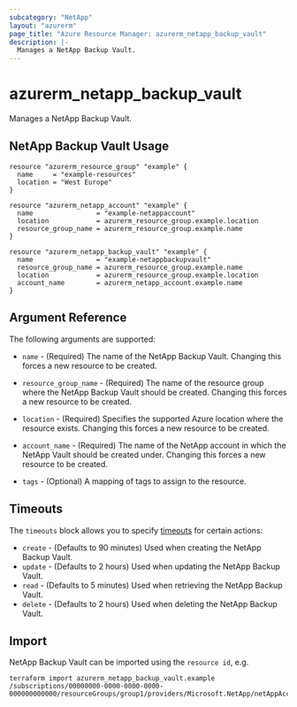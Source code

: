 ```yaml
---
subcategory: "NetApp"
layout: "azurerm"
page_title: "Azure Resource Manager: azurerm_netapp_backup_vault"
description: |-
  Manages a NetApp Backup Vault.
---
```


# azurerm_netapp_backup_vault

Manages a NetApp Backup Vault.

## NetApp Backup Vault Usage

```hcl
resource "azurerm_resource_group" "example" {
  name     = "example-resources"
  location = "West Europe"
}

resource "azurerm_netapp_account" "example" {
  name                = "example-netappaccount"
  location            = azurerm_resource_group.example.location
  resource_group_name = azurerm_resource_group.example.name
}

resource "azurerm_netapp_backup_vault" "example" {
  name                = "example-netappbackupvault"
  resource_group_name = azurerm_resource_group.example.name
  location            = azurerm_resource_group.example.location
  account_name        = azurerm_netapp_account.example.name
}
```

## Argument Reference

The following arguments are supported:

* `name` - (Required) The name of the NetApp Backup Vault. Changing this forces a new resource to be created.

* `resource_group_name` - (Required) The name of the resource group where the NetApp Backup Vault should be created. Changing this forces a new resource to be created.

* `location` - (Required) Specifies the supported Azure location where the resource exists. Changing this forces a new resource to be created.

* `account_name` - (Required) The name of the NetApp account in which the NetApp Vault should be created under. Changing this forces a new resource to be created.

* `tags` - (Optional) A mapping of tags to assign to the resource.

## Timeouts

The `timeouts` block allows you to specify [timeouts](https://www.terraform.io/language/resources/syntax#operation-timeouts) for certain actions:

* `create` - (Defaults to 90 minutes) Used when creating the NetApp Backup Vault.
* `update` - (Defaults to 2 hours) Used when updating the NetApp Backup Vault.
* `read` - (Defaults to 5 minutes) Used when retrieving the NetApp Backup Vault.
* `delete` - (Defaults to 2 hours) Used when deleting the NetApp Backup Vault.

## Import

NetApp Backup Vault can be imported using the `resource id`, e.g.

```shell
terraform import azurerm_netapp_backup_vault.example /subscriptions/00000000-0000-0000-0000-000000000000/resourceGroups/group1/providers/Microsoft.NetApp/netAppAccounts/account1/backupVaults/backupVault1
```
